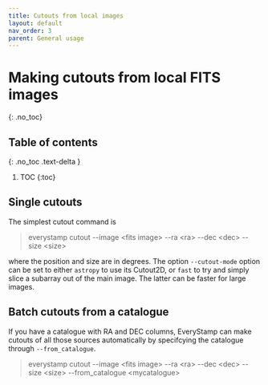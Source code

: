 ```yaml
---
title: Cutouts from local images
layout: default
nav_order: 3
parent: General usage
---
```


<script type="text/javascript" id="MathJax-script" async
  src="https://cdn.jsdelivr.net/npm/mathjax@3/es5/tex-mml-chtml.js">
</script>

# Making cutouts from local FITS images
{: .no_toc}

## Table of contents
{: .no_toc .text-delta }

1. TOC
{:toc}

## Single cutouts
The simplest cutout command is

> everystamp cutout --image \<fits image> --ra \<ra> --dec \<dec> --size \<size>

where the position and size are in degrees. The option `--cutout-mode` option can be set to either `astropy` to use its Cutout2D, or `fast` to try and simply slice a subarray out of the main image. The latter can be faster for large images.

## Batch cutouts from a catalogue
If you have a catalogue with RA and DEC columns, EveryStamp can make cutouts of all those sources automatically by specifcying the catalogue through `--from_catalogue`.

> everystamp cutout --image \<fits image> --ra \<ra> --dec \<dec> --size \<size> --from_catalogue \<mycatalogue>
